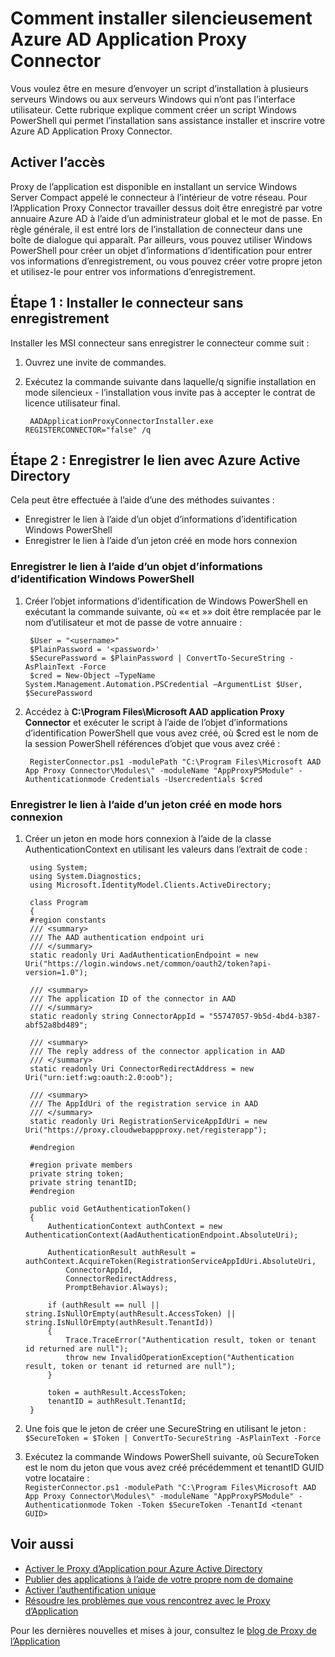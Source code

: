 <properties
    pageTitle="Comment installer silencieusement Azure AD Application Proxy Connector | Microsoft Azure"
    description="Explique comment effectuer une installation en mode silencieux d’Azure AD Application Proxy connecteur à fournir un accès sécurisé à distance à vos applications en local."
    services="active-directory"
    documentationCenter=""
    authors="kgremban"
    manager="femila"
    editor=""/>

<tags
    ms.service="active-directory"
    ms.workload="identity"
    ms.tgt_pltfrm="na"
    ms.devlang="na"
    ms.topic="article"
    ms.date="06/22/2016"
    ms.author="kgremban"/>

# <a name="how-to-silently-install-the-azure-ad-application-proxy-connector"></a>Comment installer silencieusement Azure AD Application Proxy Connector

Vous voulez être en mesure d’envoyer un script d’installation à plusieurs serveurs Windows ou aux serveurs Windows qui n’ont pas l’interface utilisateur. Cette rubrique explique comment créer un script Windows PowerShell qui permet l’installation sans assistance installer et inscrire votre Azure AD Application Proxy Connector.

## <a name="enabling-access"></a>Activer l’accès
Proxy de l’application est disponible en installant un service Windows Server Compact appelé le connecteur à l’intérieur de votre réseau. Pour l’Application Proxy Connector travailler dessus doit être enregistré par votre annuaire Azure AD à l’aide d’un administrateur global et le mot de passe. En règle générale, il est entré lors de l’installation de connecteur dans une boîte de dialogue qui apparaît. Par ailleurs, vous pouvez utiliser Windows PowerShell pour créer un objet d’informations d’identification pour entrer vos informations d’enregistrement, ou vous pouvez créer votre propre jeton et utilisez-le pour entrer vos informations d’enregistrement.

## <a name="step-1--install-the-connector-without-registration"></a>Étape 1 : Installer le connecteur sans enregistrement


Installer les MSI connecteur sans enregistrer le connecteur comme suit :


1. Ouvrez une invite de commandes.
2. Exécutez la commande suivante dans laquelle/q signifie installation en mode silencieux - l’installation vous invite pas à accepter le contrat de licence utilisateur final.

        AADApplicationProxyConnectorInstaller.exe REGISTERCONNECTOR="false" /q

## <a name="step-2-register-the-connector-with-azure-active-directory"></a>Étape 2 : Enregistrer le lien avec Azure Active Directory
Cela peut être effectuée à l’aide d’une des méthodes suivantes :


- Enregistrer le lien à l’aide d’un objet d’informations d’identification Windows PowerShell
- Enregistrer le lien à l’aide d’un jeton créé en mode hors connexion

### <a name="register-the-connector-using-a-windows-powershell-credential-object"></a>Enregistrer le lien à l’aide d’un objet d’informations d’identification Windows PowerShell


1. Créer l’objet informations d’identification de Windows PowerShell en exécutant la commande suivante, où «<username>« et »<password>» doit être remplacée par le nom d’utilisateur et mot de passe de votre annuaire :

        $User = "<username>"
        $PlainPassword = '<password>'
        $SecurePassword = $PlainPassword | ConvertTo-SecureString -AsPlainText -Force
        $cred = New-Object –TypeName System.Management.Automation.PSCredential –ArgumentList $User, $SecurePassword

2. Accédez à **C:\Program Files\Microsoft AAD application Proxy Connector** et exécuter le script à l’aide de l’objet d’informations d’identification PowerShell que vous avez créé, où $cred est le nom de la session PowerShell références d’objet que vous avez créé :

        RegisterConnector.ps1 -modulePath "C:\Program Files\Microsoft AAD App Proxy Connector\Modules\" -moduleName "AppProxyPSModule" -Authenticationmode Credentials -Usercredentials $cred


### <a name="register-the-connector-using-a-token-created-offline"></a>Enregistrer le lien à l’aide d’un jeton créé en mode hors connexion

1. Créer un jeton en mode hors connexion à l’aide de la classe AuthenticationContext en utilisant les valeurs dans l’extrait de code :


        using System;
        using System.Diagnostics;
        using Microsoft.IdentityModel.Clients.ActiveDirectory;

        class Program
        {
        #region constants
        /// <summary>
        /// The AAD authentication endpoint uri
        /// </summary>
        static readonly Uri AadAuthenticationEndpoint = new Uri("https://login.windows.net/common/oauth2/token?api-version=1.0");

        /// <summary>
        /// The application ID of the connector in AAD
        /// </summary>
        static readonly string ConnectorAppId = "55747057-9b5d-4bd4-b387-abf52a8bd489";

        /// <summary>
        /// The reply address of the connector application in AAD
        /// </summary>
        static readonly Uri ConnectorRedirectAddress = new Uri("urn:ietf:wg:oauth:2.0:oob");

        /// <summary>
        /// The AppIdUri of the registration service in AAD
        /// </summary>
        static readonly Uri RegistrationServiceAppIdUri = new Uri("https://proxy.cloudwebappproxy.net/registerapp");

        #endregion

        #region private members
        private string token;
        private string tenantID;
        #endregion

        public void GetAuthenticationToken()
        {
            AuthenticationContext authContext = new AuthenticationContext(AadAuthenticationEndpoint.AbsoluteUri);

            AuthenticationResult authResult = authContext.AcquireToken(RegistrationServiceAppIdUri.AbsoluteUri,
                ConnectorAppId,
                ConnectorRedirectAddress,
                PromptBehavior.Always);

            if (authResult == null || string.IsNullOrEmpty(authResult.AccessToken) || string.IsNullOrEmpty(authResult.TenantId))
            {
                Trace.TraceError("Authentication result, token or tenant id returned are null");
                throw new InvalidOperationException("Authentication result, token or tenant id returned are null");
            }

            token = authResult.AccessToken;
            tenantID = authResult.TenantId;
        }





2. Une fois que le jeton de créer une SecureString en utilisant le jeton : <br>
`$SecureToken = $Token | ConvertTo-SecureString -AsPlainText -Force`
3. Exécutez la commande Windows PowerShell suivante, où SecureToken est le nom du jeton que vous avez créé précédemment et tenantID GUID votre locataire : <br>
`RegisterConnector.ps1 -modulePath "C:\Program Files\Microsoft AAD App Proxy Connector\Modules\" -moduleName "AppProxyPSModule" -Authenticationmode Token -Token $SecureToken -TenantId <tenant GUID>`



## <a name="see-also"></a>Voir aussi

- [Activer le Proxy d’Application pour Azure Active Directory](active-directory-application-proxy-enable.md)
- [Publier des applications à l’aide de votre propre nom de domaine](active-directory-application-proxy-custom-domains.md)
- [Activer l’authentification unique](active-directory-application-proxy-sso-using-kcd.md)
- [Résoudre les problèmes que vous rencontrez avec le Proxy d’Application](active-directory-application-proxy-troubleshoot.md)

Pour les dernières nouvelles et mises à jour, consultez le [blog de Proxy de l’Application](http://blogs.technet.com/b/applicationproxyblog/)
